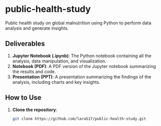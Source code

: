 # public-health-study
Public health study on global malnutrition using Python to perform data analysis and generate insights.

## Deliverables

1. **Jupyter Notebook (.ipynb)**: The Python notebook containing all the analysis, data manipulation, and visualization.
2. **Notebook (PDF)**: A PDF version of the Jupyter notebook summarizing the results and code.
3. **Presentation (PPT)**: A presentation summarizing the findings of the analysis, including charts and key insights.

## How to Use

1. **Clone the repository**:
   ```bash
   git clone https://github.com/laraS17/public-health-study.git

